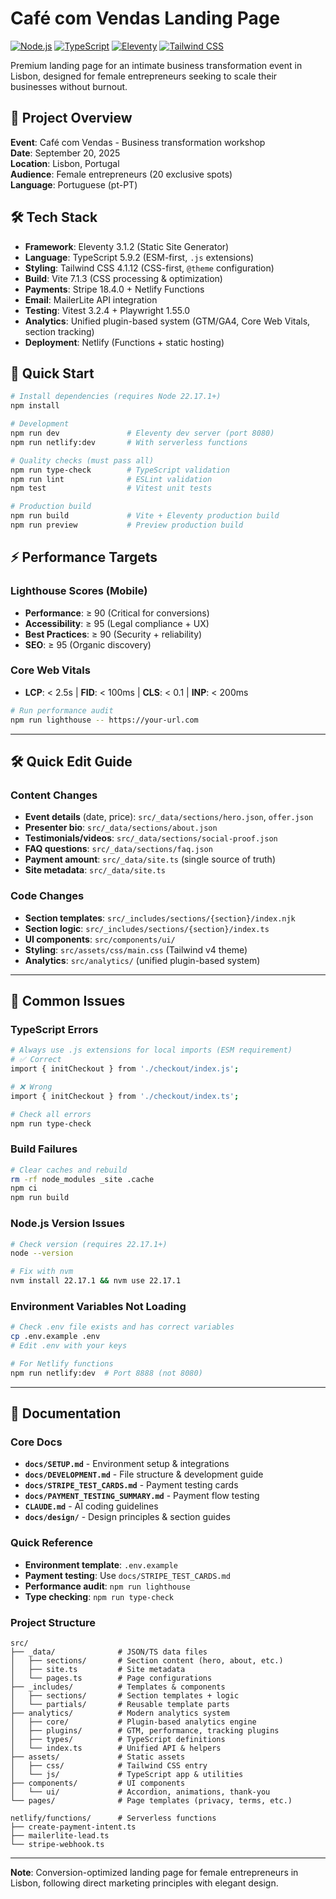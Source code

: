 # Café com Vendas Landing Page

[![Node.js](https://img.shields.io/badge/node-%3E%3D22.17.1-brightgreen.svg)](https://nodejs.org/)
[![TypeScript](https://img.shields.io/badge/TypeScript-5.9.2-blue.svg)](https://www.typescriptlang.org/)
[![Eleventy](https://img.shields.io/badge/Eleventy-3.1.2-orange.svg)](https://www.11ty.dev/)
[![Tailwind CSS](https://img.shields.io/badge/Tailwind-4.1.12-38bdf8.svg)](https://tailwindcss.com/)

Premium landing page for an intimate business transformation event in Lisbon, designed for female entrepreneurs seeking to scale their businesses without burnout.

## 🎯 Project Overview

**Event**: Café com Vendas - Business transformation workshop  
**Date**: September 20, 2025  
**Location**: Lisbon, Portugal  
**Audience**: Female entrepreneurs (20 exclusive spots)  
**Language**: Portuguese (pt-PT)

## 🛠 Tech Stack

- **Framework**: Eleventy 3.1.2 (Static Site Generator)
- **Language**: TypeScript 5.9.2 (ESM-first, `.js` extensions)
- **Styling**: Tailwind CSS 4.1.12 (CSS-first, `@theme` configuration)
- **Build**: Vite 7.1.3 (CSS processing & optimization)
- **Payments**: Stripe 18.4.0 + Netlify Functions
- **Email**: MailerLite API integration
- **Testing**: Vitest 3.2.4 + Playwright 1.55.0
- **Analytics**: Unified plugin-based system (GTM/GA4, Core Web Vitals, section tracking)
- **Deployment**: Netlify (Functions + static hosting)

## 🚀 Quick Start

```bash
# Install dependencies (requires Node 22.17.1+)
npm install

# Development
npm run dev               # Eleventy dev server (port 8080)
npm run netlify:dev       # With serverless functions

# Quality checks (must pass all)
npm run type-check        # TypeScript validation
npm run lint              # ESLint validation  
npm test                  # Vitest unit tests

# Production build
npm run build             # Vite + Eleventy production build
npm run preview           # Preview production build
```

## ⚡ Performance Targets

### Lighthouse Scores (Mobile)
- **Performance**: ≥ 90 (Critical for conversions)
- **Accessibility**: ≥ 95 (Legal compliance + UX)
- **Best Practices**: ≥ 90 (Security + reliability)
- **SEO**: ≥ 95 (Organic discovery)

### Core Web Vitals
- **LCP**: < 2.5s | **FID**: < 100ms | **CLS**: < 0.1 | **INP**: < 200ms

```bash
# Run performance audit
npm run lighthouse -- https://your-url.com
```

---

## 🛠 Quick Edit Guide

### Content Changes
- **Event details** (date, price): `src/_data/sections/hero.json`, `offer.json`
- **Presenter bio**: `src/_data/sections/about.json`
- **Testimonials/videos**: `src/_data/sections/social-proof.json`
- **FAQ questions**: `src/_data/sections/faq.json`
- **Payment amount**: `src/_data/site.ts` (single source of truth)
- **Site metadata**: `src/_data/site.ts`

### Code Changes
- **Section templates**: `src/_includes/sections/{section}/index.njk`
- **Section logic**: `src/_includes/sections/{section}/index.ts`
- **UI components**: `src/components/ui/`
- **Styling**: `src/assets/css/main.css` (Tailwind v4 theme)
- **Analytics**: `src/analytics/` (unified plugin-based system)

---

## 🚨 Common Issues

### TypeScript Errors
```bash
# Always use .js extensions for local imports (ESM requirement)
# ✅ Correct
import { initCheckout } from './checkout/index.js';

# ❌ Wrong
import { initCheckout } from './checkout/index.ts';

# Check all errors
npm run type-check
```

### Build Failures
```bash
# Clear caches and rebuild
rm -rf node_modules _site .cache
npm ci
npm run build
```

### Node.js Version Issues
```bash
# Check version (requires 22.17.1+)
node --version

# Fix with nvm
nvm install 22.17.1 && nvm use 22.17.1
```

### Environment Variables Not Loading
```bash
# Check .env file exists and has correct variables
cp .env.example .env
# Edit .env with your keys

# For Netlify functions
npm run netlify:dev  # Port 8888 (not 8080)
```

---

## 📖 Documentation

### Core Docs
- **`docs/SETUP.md`** - Environment setup & integrations
- **`docs/DEVELOPMENT.md`** - File structure & development guide  
- **`docs/STRIPE_TEST_CARDS.md`** - Payment testing cards
- **`docs/PAYMENT_TESTING_SUMMARY.md`** - Payment flow testing
- **`CLAUDE.md`** - AI coding guidelines
- **`docs/design/`** - Design principles & section guides

### Quick Reference
- **Environment template**: `.env.example`
- **Payment testing**: Use `docs/STRIPE_TEST_CARDS.md`
- **Performance audit**: `npm run lighthouse`
- **Type checking**: `npm run type-check`

### Project Structure
```
src/
├── _data/              # JSON/TS data files
│   ├── sections/       # Section content (hero, about, etc.)
│   ├── site.ts         # Site metadata
│   └── pages.ts        # Page configurations
├── _includes/          # Templates & components
│   ├── sections/       # Section templates + logic
│   └── partials/       # Reusable template parts
├── analytics/          # Modern analytics system
│   ├── core/           # Plugin-based analytics engine
│   ├── plugins/        # GTM, performance, tracking plugins
│   ├── types/          # TypeScript definitions
│   └── index.ts        # Unified API & helpers
├── assets/             # Static assets
│   ├── css/            # Tailwind CSS entry
│   └── js/             # TypeScript app & utilities
├── components/         # UI components
│   └── ui/             # Accordion, animations, thank-you
└── pages/              # Page templates (privacy, terms, etc.)

netlify/functions/      # Serverless functions
├── create-payment-intent.ts
├── mailerlite-lead.ts
└── stripe-webhook.ts
```

---

**Note**: Conversion-optimized landing page for female entrepreneurs in Lisbon, following direct marketing principles with elegant design.